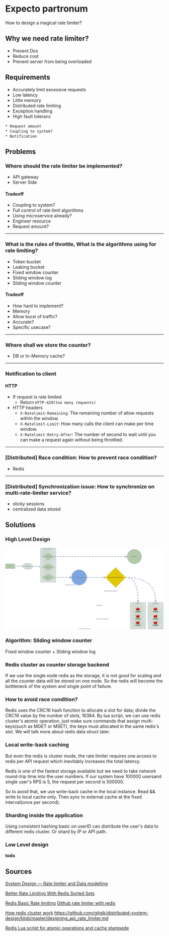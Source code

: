 # Expecto partronum

How to design a magical rate limiter?


## Why we need rate limiter?

* Prevent Dos
* Reduce cost
* Prevent server from being overloaded

## Requirements
* Accurately limit excessive requests
* Low latency
* Little memory
* Distributed rate limiting
* Exception handling
* High fault toleranc

```
* Request amount
* Coupling to system?
* Notification
```

## Problems

### Where should the rate limiter be implemented?


* API gateway
* Server Side

#### Tradeoff

* Coupling to system?
* Full control of rate limit algorithms
* Using microservice already?
* Engineer resource
* Request amount?

---

### What is the rules of throttle, What is the algorithms using for rate limiting?

* Token bucket
* Leaking bucket
* Fixed window counter
* Sliding window log
* Sliding window counter

#### Tradeoff

* How hard to implement?
* Memory
* Allow burst of traffic?
* Accurate?
* Specific usecase?

---

### Where shall we store the counter?

* DB or In-Memory cache?

---

### Notification to client

#### HTTP

* If request is rate limited
    * Return `HTTP-429(too many requests)`
* HTTP headers
    * `X-Ratelimit-Remaining`: The remaining number of allow requests within the window.
    * `X-Ratelimit-Limit`: How many calls the client can make per time window.
    * `X-Ratelimit-Retry-After`: The number of second to wait until you can make a request again without being throttled.

---

### [Distributed] Race condition: How to prevent race condition?

* Redis

---

### [Distributed] Synchronization issue: How to synchronize on multi-rate-limiter service?

* sticky sessions
* centralized data stored

## Solutions

### High Level Design

![high-level](./imgs/high-level-design.svg)

### Algorithm: **Sliding window counter**

Fixed window counter + Sliding window log

### Redis cluster as counter storage backend

If we use the single node redis as the storage, it is not good for scaling and all the counter data will be stored on one node. So the redis will become the bottleneck of the system and single point of failure.

### How to avoid race condition?

Redis uses the CRC16 hash function to allocate a slot for data; divide the CRC16 value by the number of slots, 16384.
By lua script, we can use redis cluster's atomic operation, just make sure commands that assign multi-keys(such as MGET or MSET), the keys must allocated in the same redis's slot.
We will talk more about redis data struct later.

### Local write-back caching

But even the redis is cluster mode, the rate limiter requires one access to redis per API request which inevitably increases the total latency.

Redis is one of the fastest storage available but we need to take network round-trip time into the user numbers. If our system have $100000$ usersand single user's RPS is $5$, the request per second is $500000$.

So to avoid that, we use write-back cache in the local instance.  Read && write to local cache only. Then sync to external cache at the fixed interval(once per second).

### Sharding inside the application

Using consistent hashing basic on userID can distribute the user's data to different redis cluster. Or shard by IP or API path.

### Low Level design

__todo__

## Sources

[System Design — Rate limiter and Data modelling](https://medium.com/@saisandeepmopuri/system-design-rate-limiter-and-data-modelling-9304b0d18250)

[Better Rate Limiting With Redis Sorted Sets
](https://engineering.classdojo.com/blog/2015/02/06/rolling-rate-limiter/)

[Redis Basic Rate limiting](https://redis.com/redis-best-practices/basic-rate-limiting/)
[Github rate limiter with redis](https://github.blog/2021-04-05-how-we-scaled-github-api-sharded-replicated-rate-limiter-redis/)

[How redis cluster work](https://iter01.com/571560.html)
https://github.com/gitgik/distributed-system-design/blob/master/designing_api_rate_limiter.md

[Redis Lua script for atomic operations and cache stampede](https://engineering.linecorp.com/en/blog/redis-lua-scripting-atomic-processing-cache/)
